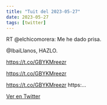 ```yaml
---
title: "Tuit del 2023-05-27"
date: 2023-05-27
tags: [twitter]
---
```


RT @elchicomorera: Me he dado prisa. 



@IbaiLlanos, HAZLO. 



https://t.co/GBYKMreezr

https://t.co/GBYKMreezr

https://t.co/GBYKMreezr https:…



[Ver en Twitter](https://twitter.com/i/web/status/1662551458804383747)

